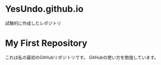 # YesUndo.github.io
試験的に作成したレポジトリ
# My First Repository

これは私の最初のGitHubリポジトリです。
GitHubの使い方を勉強しています。
